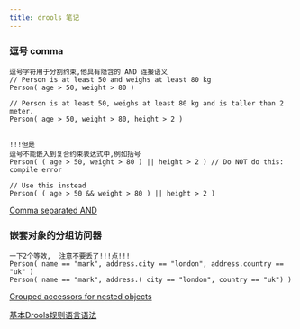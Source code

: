 ```yaml
---
title: drools 笔记
---
```


### 逗号 comma

```
逗号字符用于分割约束,他具有隐含的 AND 连接语义
// Person is at least 50 and weighs at least 80 kg
Person( age > 50, weight > 80 )

// Person is at least 50, weighs at least 80 kg and is taller than 2 meter.
Person( age > 50, weight > 80, height > 2 )


!!!但是
逗号不能嵌入到复合约束表达式中,例如括号
Person( ( age > 50, weight > 80 ) || height > 2 ) // Do NOT do this: compile error

// Use this instead
Person( ( age > 50 && weight > 80 ) || height > 2 )
```

 [Comma separated AND](https://docs.jboss.org/drools/release/7.20.0.Final/drools-docs/html_single/index.html#_comma_separated_and "Comma separated AND")

### 嵌套对象的分组访问器

```
一下2个等效,  注意不要丢了!!!点!!!
Person( name == "mark", address.city == "london", address.country == "uk" )
Person( name == "mark", address.( city == "london", country == "uk") )
```

[Grouped accessors for nested objects](https://docs.jboss.org/drools/release/7.20.0.Final/drools-docs/html_single/index.html#_grouped_accessors_for_nested_objects)





 [基本Drools规则语言语法](<http://support.streamx.co/intro/basic-drools-rule-language-syntax-cont>"基本Drools规则语言语法")





